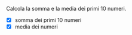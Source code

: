 Calcola la somma e la media dei primi 10 numeri.
- [x] somma dei primi 10 numeri
- [x] media dei numeri